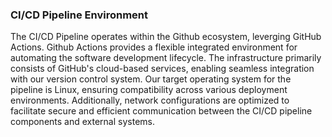 ### CI/CD Pipeline Environment

The CI/CD Pipeline operates within the Github ecosystem, leverging GitHub Actions. Github Actions provides a flexible integrated environment for automating the software development lifecycle. The infrastructure primarily consists of GitHub's cloud-based services, enabling seamless integration with our version control system. Our target operating system for the pipeline is Linux, ensuring compatibility across various deployment environments. Additionally, network configurations are optimized to facilitate secure and efficient communication between the CI/CD pipeline components and external systems. 
